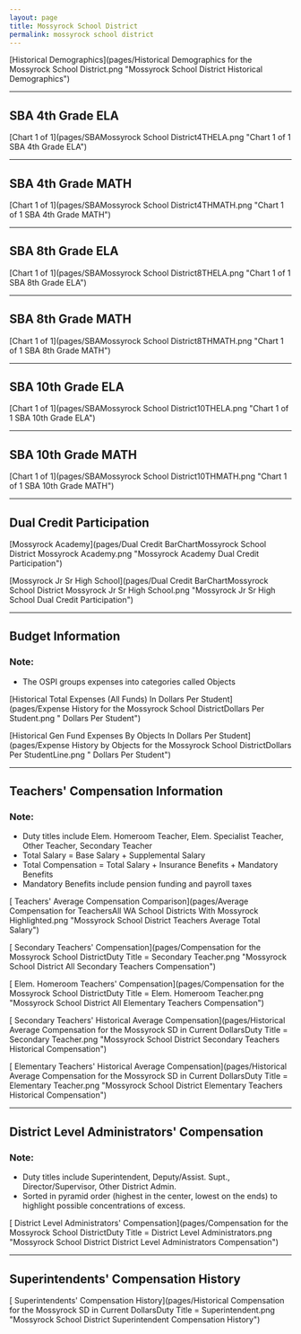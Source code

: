 ```yaml
---
layout: page
title: Mossyrock School District
permalink: mossyrock school district
---
```



[Historical Demographics](pages/Historical Demographics for the Mossyrock School District.png "Mossyrock School District Historical Demographics")

___

## SBA 4th Grade ELA

[Chart 1 of 1](pages/SBAMossyrock School District4THELA.png "Chart 1 of 1 SBA 4th Grade ELA")


___

## SBA 4th Grade MATH

[Chart 1 of 1](pages/SBAMossyrock School District4THMATH.png "Chart 1 of 1 SBA 4th Grade MATH")


___

## SBA 8th Grade ELA

[Chart 1 of 1](pages/SBAMossyrock School District8THELA.png "Chart 1 of 1 SBA 8th Grade ELA")


___

## SBA 8th Grade MATH

[Chart 1 of 1](pages/SBAMossyrock School District8THMATH.png "Chart 1 of 1 SBA 8th Grade MATH")


___

## SBA 10th Grade ELA

[Chart 1 of 1](pages/SBAMossyrock School District10THELA.png "Chart 1 of 1 SBA 10th Grade ELA")


___

## SBA 10th Grade MATH

[Chart 1 of 1](pages/SBAMossyrock School District10THMATH.png "Chart 1 of 1 SBA 10th Grade MATH")


___

## Dual Credit Participation

[Mossyrock Academy](pages/Dual Credit BarChartMossyrock School District Mossyrock Academy.png "Mossyrock Academy Dual Credit Participation")

[Mossyrock Jr Sr High School](pages/Dual Credit BarChartMossyrock School District Mossyrock Jr Sr High School.png "Mossyrock Jr Sr High School Dual Credit Participation")


___

## Budget Information
### Note:
- The OSPI groups expenses into categories called Objects

[Historical Total Expenses (All Funds) In Dollars Per Student](pages/Expense History for the Mossyrock School DistrictDollars Per Student.png " Dollars Per Student")

[Historical Gen Fund Expenses By Objects In Dollars Per Student](pages/Expense History by Objects for the Mossyrock School DistrictDollars Per StudentLine.png " Dollars Per Student")


___

## Teachers' Compensation Information
### Note:
- Duty titles include Elem. Homeroom Teacher, Elem. Specialist Teacher, Other Teacher, Secondary Teacher
- Total Salary = Base Salary + Supplemental Salary
- Total Compensation = Total Salary + Insurance Benefits + Mandatory Benefits
- Mandatory Benefits include pension funding and payroll taxes

[ Teachers' Average Compensation Comparison](pages/Average Compensation for TeachersAll WA School Districts With Mossyrock Highlighted.png "Mossyrock School District Teachers Average Total Salary")

[ Secondary Teachers' Compensation](pages/Compensation for the Mossyrock School DistrictDuty Title = Secondary Teacher.png "Mossyrock School District All Secondary Teachers Compensation")

[ Elem. Homeroom Teachers' Compensation](pages/Compensation for the Mossyrock School DistrictDuty Title = Elem. Homeroom Teacher.png "Mossyrock School District All Elementary Teachers Compensation")

[ Secondary Teachers' Historical Average Compensation](pages/Historical Average Compensation for the Mossyrock SD in Current DollarsDuty Title = Secondary Teacher.png "Mossyrock School District Secondary Teachers Historical Compensation")

[ Elementary Teachers' Historical Average Compensation](pages/Historical Average Compensation for the Mossyrock SD in Current DollarsDuty Title = Elementary Teacher.png "Mossyrock School District Elementary Teachers Historical Compensation")


___

## District Level Administrators' Compensation

### Note:
- Duty titles include Superintendent, Deputy/Assist. Supt., Director/Supervisor, Other District Admin.
- Sorted in pyramid order (highest in the center, lowest on the ends) to highlight possible concentrations of excess.

[ District Level Administrators' Compensation](pages/Compensation for the Mossyrock School DistrictDuty Title = District Level Administrators.png "Mossyrock School District District Level Administrators Compensation")


___

## Superintendents' Compensation History

[ Superintendents' Compensation History](pages/Historical Compensation for the Mossyrock SD in Current DollarsDuty Title = Superintendent.png "Mossyrock School District Superintendent Compensation History")

